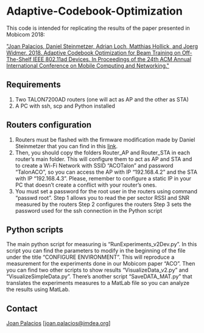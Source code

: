 # Adaptive-Codebook-Optimization
This code is intended for replicating the results of the paper presented in Mobicom 2018:

["Joan Palacios, Daniel Steinmetzer, Adrian Loch, Matthias Hollick, and Joerg Widmer. 2018. Adaptive Codebook Optimization for Beam Training on Off-The-Shelf IEEE 802.11ad Devices. In Proceedings of the 24th ACM Annual International Conference on Mobile Computing and Networking."](http://eprints.networks.imdea.org/1880/)

## Requirements
1.	Two TALON7200AD routers (one will act as AP and the other as STA)
2.	A PC with ssh, scp and Python installed

## Routers configuration
1.	Routers must be flashed with the firmware modification made by Daniel Steinmetzer that you can find in this [link](https://github.com/seemoo-lab/lede-ad7200).
2.	Then, you should copy the folders Router_AP and Router_STA in each router’s main folder. This will configure them to act as AP and STA and to create a Wi-Fi Network with SSID “ACOTalon” and password “TalonACO”, so you can access the AP with IP “192.168.4.2” and the STA with IP “192.168.4.3”. Please, remember to configure a static IP in your PC that doesn’t create a conflict with your router’s ones.
3.	You must set a password for the root user in the routers using command “passwd root”.
Step 1 allows you to read the per sector RSSI and SNR measured by the routers
Step 2 configures the routers
Step 3 sets the password used for the ssh connection in the Python script

## Python scripts
The main python script for measuring is “RunExperiments_v2Dev.py”. In this script you can find the parameters to modify in the beginning of the file under the title “CONFIGURE ENVIRONMENT”. This will reproduce a measurement for the experiments done in our Mobicom paper “ACO”.
Then you can find two other scripts to show results “VisualizeData_v2.py” and “VisualizeSimpleData.py”.
There’s another script “SaveDATA_MAT.py” that translates the experiments measures to a MatLab file so you can analyze the results using MatLab.

## Contact
[Joan Palacios](https://scholar.google.es/citations?user=tTH1m20AAAAJ) [joan.palacios@imdea.org]
